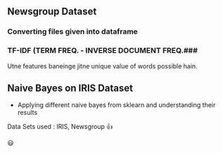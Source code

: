 ## Newsgroup Dataset ##

### Converting files given into dataframe ###
### TF-IDF (TERM FREQ. - INVERSE DOCUMENT FREQ.###

Utne features baneinge jitne unique value of words possible hain.

## Naive Bayes on IRIS Dataset ##
* Applying different naive bayes from sklearn and understanding their results


Data Sets used : IRIS, Newsgroup :+1: 

:smiley: